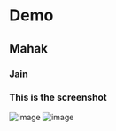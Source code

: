 # Demo
## Mahak
### Jain
### This is the screenshot 
![image](https://user-images.githubusercontent.com/74810461/177917668-52964615-7a7e-4369-8195-715de17f387c.png)
![image](https://user-images.githubusercontent.com/74810461/177917668-52964615-7a7e-4369-8195-715de17f387c.png)

